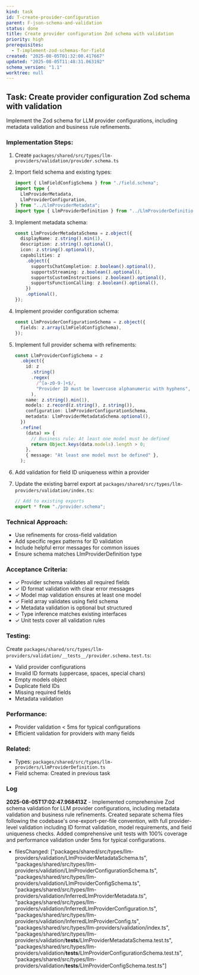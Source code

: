 ```yaml
---
kind: task
id: T-create-provider-configuration
parent: F-json-schema-and-validation
status: done
title: Create provider configuration Zod schema with validation
priority: high
prerequisites:
  - T-implement-zod-schemas-for-field
created: "2025-08-05T01:32:00.417667"
updated: "2025-08-05T11:48:31.063192"
schema_version: "1.1"
worktree: null
---
```


## Task: Create provider configuration Zod schema with validation

Implement the Zod schema for LLM provider configurations, including metadata validation and business rule refinements.

### Implementation Steps:

1. Create `packages/shared/src/types/llm-providers/validation/provider.schema.ts`

2. Import field schema and existing types:

   ```typescript
   import { LlmFieldConfigSchema } from "./field.schema";
   import type {
     LlmProviderMetadata,
     LlmProviderConfiguration,
   } from "../LlmProviderMetadata";
   import type { LlmProviderDefinition } from "../LlmProviderDefinition";
   ```

3. Implement metadata schema:

   ```typescript
   const LlmProviderMetadataSchema = z.object({
     displayName: z.string().min(1),
     description: z.string().optional(),
     icon: z.string().optional(),
     capabilities: z
       .object({
         supportsChatCompletion: z.boolean().optional(),
         supportsStreaming: z.boolean().optional(),
         supportsCustomInstructions: z.boolean().optional(),
         supportsFunctionCalling: z.boolean().optional(),
       })
       .optional(),
   });
   ```

4. Implement provider configuration schema:

   ```typescript
   const LlmProviderConfigurationSchema = z.object({
     fields: z.array(LlmFieldConfigSchema),
   });
   ```

5. Implement full provider schema with refinements:

   ```typescript
   const LlmProviderConfigSchema = z
     .object({
       id: z
         .string()
         .regex(
           /^[a-z0-9-]+$/,
           "Provider ID must be lowercase alphanumeric with hyphens",
         ),
       name: z.string().min(1),
       models: z.record(z.string(), z.string()),
       configuration: LlmProviderConfigurationSchema,
       metadata: LlmProviderMetadataSchema.optional(),
     })
     .refine(
       (data) => {
         // Business rule: At least one model must be defined
         return Object.keys(data.models).length > 0;
       },
       { message: "At least one model must be defined" },
     );
   ```

6. Add validation for field ID uniqueness within a provider

7. Update the existing barrel export at `packages/shared/src/types/llm-providers/validation/index.ts`:
   ```typescript
   // Add to existing exports
   export * from "./provider.schema";
   ```

### Technical Approach:

- Use refinements for cross-field validation
- Add specific regex patterns for ID validation
- Include helpful error messages for common issues
- Ensure schema matches LlmProviderDefinition type

### Acceptance Criteria:

- ✓ Provider schema validates all required fields
- ✓ ID format validation with clear error messages
- ✓ Model map validation ensures at least one model
- ✓ Field array validates using field schema
- ✓ Metadata validation is optional but structured
- ✓ Type inference matches existing interfaces
- ✓ Unit tests cover all validation rules

### Testing:

Create `packages/shared/src/types/llm-providers/validation/__tests__/provider.schema.test.ts`:

- Valid provider configurations
- Invalid ID formats (uppercase, spaces, special chars)
- Empty models object
- Duplicate field IDs
- Missing required fields
- Metadata validation

### Performance:

- Provider validation < 5ms for typical configurations
- Efficient validation for providers with many fields

### Related:

- Types: `packages/shared/src/types/llm-providers/LlmProviderDefinition.ts`
- Field schema: Created in previous task

### Log

**2025-08-05T17:02:47.968413Z** - Implemented comprehensive Zod schema validation for LLM provider configurations, including metadata validation and business rule refinements. Created separate schema files following the codebase's one-export-per-file convention, with full provider-level validation including ID format validation, model requirements, and field uniqueness checks. Added comprehensive unit tests with 100% coverage and performance validation under 5ms for typical configurations.

- filesChanged: ["packages/shared/src/types/llm-providers/validation/LlmProviderMetadataSchema.ts", "packages/shared/src/types/llm-providers/validation/LlmProviderConfigurationSchema.ts", "packages/shared/src/types/llm-providers/validation/LlmProviderConfigSchema.ts", "packages/shared/src/types/llm-providers/validation/InferredLlmProviderMetadata.ts", "packages/shared/src/types/llm-providers/validation/InferredLlmProviderConfiguration.ts", "packages/shared/src/types/llm-providers/validation/InferredLlmProviderConfig.ts", "packages/shared/src/types/llm-providers/validation/index.ts", "packages/shared/src/types/llm-providers/validation/__tests__/LlmProviderMetadataSchema.test.ts", "packages/shared/src/types/llm-providers/validation/__tests__/LlmProviderConfigurationSchema.test.ts", "packages/shared/src/types/llm-providers/validation/__tests__/LlmProviderConfigSchema.test.ts"]
